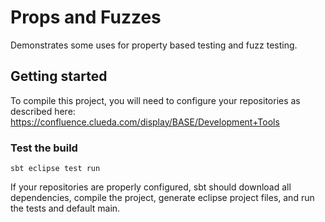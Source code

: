 # Props and Fuzzes

Demonstrates some uses for property based testing and fuzz testing.

## Getting started

To compile this project, you will need to configure your repositories as described here: https://confluence.clueda.com/display/BASE/Development+Tools

### Test the build

    sbt eclipse test run

If your repositories are properly configured, sbt should download all dependencies, compile the project, generate eclipse project files, and run the tests and default main.